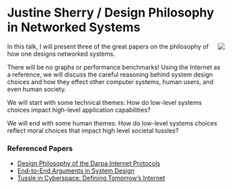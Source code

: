 # Justine Sherry / Design Philosophy in Networked Systems

<img src="https://github.com/papers-we-love/pwlconf2016/blob/master/assets/JustineSherry.png" align="right">

In this talk, I will present three of the great papers on the philosophy of how one designs networked systems.

There will be no graphs or performance benchmarks! Using the Internet as a reference, we will discuss the careful reasoning behind system design choices and how they effect other computer systems, human users, and even human society.

We will start with some technical themes: How do low-level systems choices impact high-level application capabilities?

We will end with some human themes: How do low-level systems choices reflect moral choices that impact high level societal tussles?

### Referenced Papers

- [Design Philosophy of the Darpa Internet Protocols](http://ccr.sigcomm.org/archive/1995/jan95/ccr-9501-clark.pdf)
- [End-to-End Arguments in System Design](http://web.mit.edu/Saltzer/www/publications/endtoend/endtoend.txt)
- [Tussle in Cyberspace: Defining Tomorrow’s Internet](http://david.choffnes.com/classes/cs4700fa14/papers/tussle.pdf)
